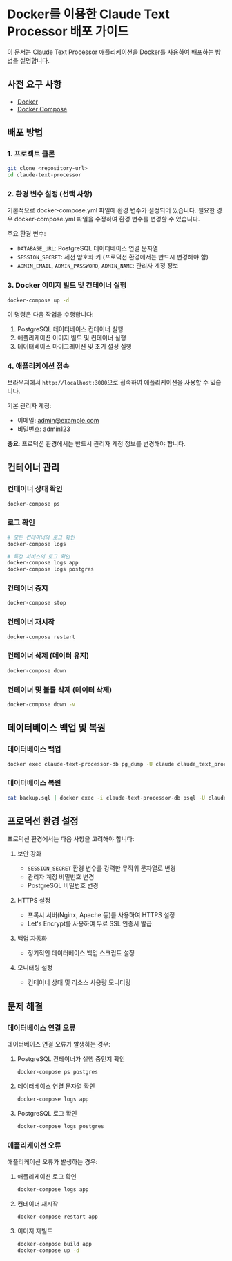 # Docker를 이용한 Claude Text Processor 배포 가이드

이 문서는 Claude Text Processor 애플리케이션을 Docker를 사용하여 배포하는 방법을 설명합니다.

## 사전 요구 사항

- [Docker](https://docs.docker.com/get-docker/)
- [Docker Compose](https://docs.docker.com/compose/install/)

## 배포 방법

### 1. 프로젝트 클론

```bash
git clone <repository-url>
cd claude-text-processor
```

### 2. 환경 변수 설정 (선택 사항)

기본적으로 docker-compose.yml 파일에 환경 변수가 설정되어 있습니다. 필요한 경우 docker-compose.yml 파일을 수정하여 환경 변수를 변경할 수 있습니다.

주요 환경 변수:
- `DATABASE_URL`: PostgreSQL 데이터베이스 연결 문자열
- `SESSION_SECRET`: 세션 암호화 키 (프로덕션 환경에서는 반드시 변경해야 함)
- `ADMIN_EMAIL`, `ADMIN_PASSWORD`, `ADMIN_NAME`: 관리자 계정 정보

### 3. Docker 이미지 빌드 및 컨테이너 실행

```bash
docker-compose up -d
```

이 명령은 다음 작업을 수행합니다:
1. PostgreSQL 데이터베이스 컨테이너 실행
2. 애플리케이션 이미지 빌드 및 컨테이너 실행
3. 데이터베이스 마이그레이션 및 초기 설정 실행

### 4. 애플리케이션 접속

브라우저에서 `http://localhost:3000`으로 접속하여 애플리케이션을 사용할 수 있습니다.

기본 관리자 계정:
- 이메일: admin@example.com
- 비밀번호: admin123

**중요**: 프로덕션 환경에서는 반드시 관리자 계정 정보를 변경해야 합니다.

## 컨테이너 관리

### 컨테이너 상태 확인

```bash
docker-compose ps
```

### 로그 확인

```bash
# 모든 컨테이너의 로그 확인
docker-compose logs

# 특정 서비스의 로그 확인
docker-compose logs app
docker-compose logs postgres
```

### 컨테이너 중지

```bash
docker-compose stop
```

### 컨테이너 재시작

```bash
docker-compose restart
```

### 컨테이너 삭제 (데이터 유지)

```bash
docker-compose down
```

### 컨테이너 및 볼륨 삭제 (데이터 삭제)

```bash
docker-compose down -v
```

## 데이터베이스 백업 및 복원

### 데이터베이스 백업

```bash
docker exec claude-text-processor-db pg_dump -U claude claude_text_processor > backup.sql
```

### 데이터베이스 복원

```bash
cat backup.sql | docker exec -i claude-text-processor-db psql -U claude claude_text_processor
```

## 프로덕션 환경 설정

프로덕션 환경에서는 다음 사항을 고려해야 합니다:

1. 보안 강화
   - `SESSION_SECRET` 환경 변수를 강력한 무작위 문자열로 변경
   - 관리자 계정 비밀번호 변경
   - PostgreSQL 비밀번호 변경

2. HTTPS 설정
   - 프록시 서버(Nginx, Apache 등)를 사용하여 HTTPS 설정
   - Let's Encrypt를 사용하여 무료 SSL 인증서 발급

3. 백업 자동화
   - 정기적인 데이터베이스 백업 스크립트 설정

4. 모니터링 설정
   - 컨테이너 상태 및 리소스 사용량 모니터링

## 문제 해결

### 데이터베이스 연결 오류

데이터베이스 연결 오류가 발생하는 경우:

1. PostgreSQL 컨테이너가 실행 중인지 확인
   ```bash
   docker-compose ps postgres
   ```

2. 데이터베이스 연결 문자열 확인
   ```bash
   docker-compose logs app
   ```

3. PostgreSQL 로그 확인
   ```bash
   docker-compose logs postgres
   ```

### 애플리케이션 오류

애플리케이션 오류가 발생하는 경우:

1. 애플리케이션 로그 확인
   ```bash
   docker-compose logs app
   ```

2. 컨테이너 재시작
   ```bash
   docker-compose restart app
   ```

3. 이미지 재빌드
   ```bash
   docker-compose build app
   docker-compose up -d
